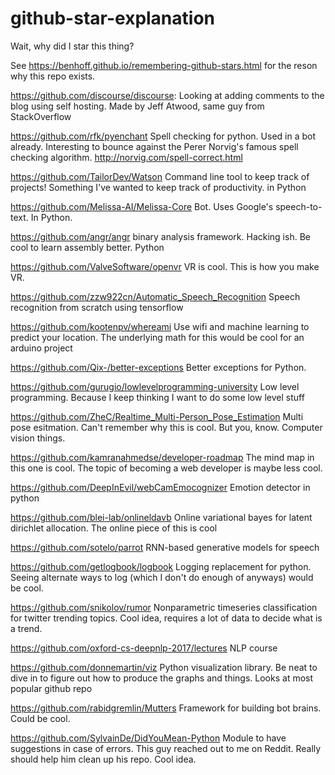 # github-star-explanation
Wait, why did I star this thing?

See https://benhoff.github.io/remembering-github-stars.html for the reson why this repo exists.

https://github.com/discourse/discourse:
Looking at adding comments to the blog using self hosting. Made by Jeff Atwood, same guy from StackOverflow

https://github.com/rfk/pyenchant
Spell checking for python. Used in a bot already. Interesting to bounce against the Perer Norvig's famous spell checking algorithm. http://norvig.com/spell-correct.html

https://github.com/TailorDev/Watson
Command line tool to keep track of projects! Something I've wanted to keep track of productivity. in Python

https://github.com/Melissa-AI/Melissa-Core
Bot. Uses Google's speech-to-text. In Python.

https://github.com/angr/angr
binary analysis framework. Hacking ish. Be cool to learn assembly better. Python

https://github.com/ValveSoftware/openvr
VR is cool. This is how you make VR. 

https://github.com/zzw922cn/Automatic_Speech_Recognition
Speech recognition from scratch using tensorflow

https://github.com/kootenpv/whereami
Use wifi and machine learning to predict your location. The underlying math for this would be cool for an arduino project

https://github.com/Qix-/better-exceptions
Better exceptions for Python.

https://github.com/gurugio/lowlevelprogramming-university
Low level programming. Because I keep thinking I want to do some low level stuff

https://github.com/ZheC/Realtime_Multi-Person_Pose_Estimation
Multi pose esitmation. Can't remember why this is cool. But you, know. Computer vision things. 

https://github.com/kamranahmedse/developer-roadmap
The mind map in this one is cool. The topic of becoming a web developer is maybe less cool.

https://github.com/DeepInEvil/webCamEmocognizer
Emotion detector in python

https://github.com/blei-lab/onlineldavb
Online variational bayes for latent dirichlet allocation. The online piece of this is cool

https://github.com/sotelo/parrot
RNN-based generative models for speech

https://github.com/getlogbook/logbook
Logging replacement for python. Seeing alternate ways to log (which I don't do enough of anyways) would be cool.

https://github.com/snikolov/rumor
Nonparametric timeseries classification for twitter trending topics. Cool idea, requires a lot of data to decide what is a trend.

https://github.com/oxford-cs-deepnlp-2017/lectures
NLP course

https://github.com/donnemartin/viz
Python visualization library. Be neat to dive in to figure out how to produce the graphs and things. Looks at most popular github repo

https://github.com/rabidgremlin/Mutters
Framework for building bot brains. Could be cool.

https://github.com/SylvainDe/DidYouMean-Python
Module to have suggestions in case of errors. This guy reached out to me on Reddit. Really should help him clean up his repo. Cool idea.
